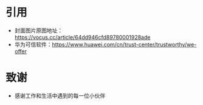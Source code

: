 # 引用

- 封面图片原图地址：https://vocus.cc/article/64dd946cfd89780001928ade
- 华为可信软件：https://www.huawei.com/cn/trust-center/trustworthy/we-offer

# 致谢

- 感谢工作和生活中遇到的每一位小伙伴